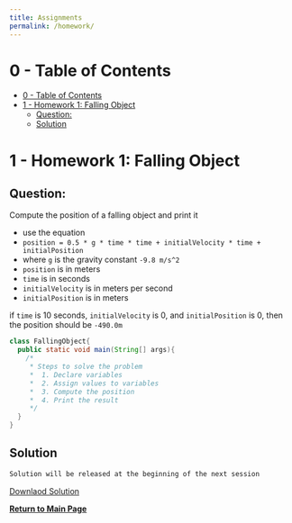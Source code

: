 ```yaml
---
title: Assignments
permalink: /homework/
---
```


# 0 - Table of Contents

- [0 - Table of Contents](#0---table-of-contents)
- [1 - Homework 1: Falling Object](#1---homework-1-falling-object)
  - [Question:](#question)
  - [Solution](#solution)

# 1 - Homework 1: Falling Object

## Question:

Compute the position of a falling object and print it

- use the equation
- `position = 0.5 * g * time * time + initialVelocity * time + initialPosition`
- where `g` is the gravity constant `-9.8 m/s^2`
- `position` is in meters
- `time` is in seconds
- `initialVelocity` is in meters per second
- `initialPosition` is in meters

if `time` is 10 seconds, `initialVelocity` is 0, and `initialPosition` is 0, then the position should be `-490.0m`

```java
class FallingObject{
  public static void main(String[] args){
    /*
     * Steps to solve the problem
     *  1. Declare variables
     *  2. Assign values to variables
     *  3. Compute the position
     *  4. Print the result
     */
  }
}
```

## Solution

```java
Solution will be released at the beginning of the next session
```

[Downlaod Solution](homework/FallingObject.java)

[**Return to Main Page**](index)
